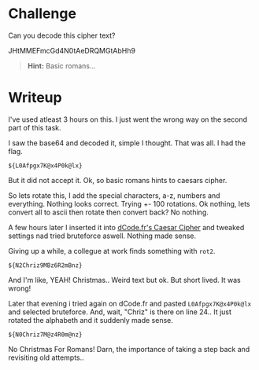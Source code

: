# Challenge

Can you decode this cipher text?

JHtMMEFmcGd4N0tAeDRQMGtAbHh9

> **Hint:** Basic romans...

# Writeup

I've used atleast 3 hours on this. I just went the wrong way on the second part of this task.

I saw the base64 and decoded it, simple I thought. That was all. I had the flag.

`${L0Afpgx7K@x4P0k@lx}`

But it did not accept it. Ok, so basic romans hints to caesars cipher. 

So lets rotate this, I add the special characters, a-z, numbers and everything. Nothing looks correct. Trying +- 100 rotations. Ok nothing, lets convert all to ascii then rotate then convert back? No nothing.

A few hours later I inserted it into [dCode.fr's Caesar Cipher](https://www.dcode.fr/caesar-cipher) and tweaked settings nad tried bruteforce aswell. Nothing made sense. 

Giving up a while, a collegue at work finds something with `rot2`. 

```${N2Chriz9MBz6R2mBnz}```

And I'm like, YEAH! Christmas.. Weird text but ok. But short lived. It was wrong!

Later that evening i tried again on dCode.fr and pasted `L0Afpgx7K@x4P0k@lx` and selected bruteforce. And, wait, "Chriz" is there on line 24.. It just rotated the alphabeth and it suddenly made sense.

```
${N0Chriz7M@z4R0m@nz}
```

No Christmas For Romans! Darn, the importance of taking a step back and revisiting old attempts..